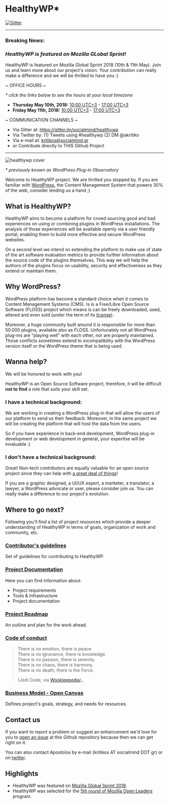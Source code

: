 # HealthyWP*

[![Gitter](https://badges.gitter.im/socialmind/healthywp.svg)](https://gitter.im/socialmind/healthywp?utm_source=badge&utm_medium=badge&utm_campaign=pr-badge&utm_content=body_badge)

***

### Breaking News: 
### _HealthyWP is featured on Mozilla GLobal Sprint!_

HealthyWP is featured on Mozilla Global Sprint 2018 (10th & 11th May). Join us and learn more about our project's vision. Your contribution can really make a difference and we will be thrilled to have you :)

~ OFFICE HOURS ~

_* click the links below to see the hours at your local timezone_

- __Thursday May 10th, 2018:__ [10:00 UTC+3](http://arewemeetingyet.com/Athens/2018-05-10/10:00/HealthyWP%20-%20Mozilla%20Global%20Sprint%20(Office%20Hours)) - [17:00 UTC+3](http://arewemeetingyet.com/Athens/2018-05-10/17:00/HealthyWP%20-%20Mozilla%20Global%20Sprint%20(Office%20Hours))
- __Friday May 11th, 2018:__ [10:00 UTC+3](http://arewemeetingyet.com/Athens/2018-05-11/10:00/HealthyWP%20-%20Mozilla%20Global%20Sprint%20(Office%20Hours)) - [17:00 UTC+3](http://arewemeetingyet.com/Athens/2018-05-11/17:00/HealthyWP%20-%20Mozilla%20Global%20Sprint%20(Office%20Hours))


~ COMMUNICATION CHANNELS ~ 

- Via Gitter at: https://gitter.im/socialmind/healthywp
- Via Twitter by: (1) Tweets using #healthywp (2) DM @akritiko
- Via e-mail at: kritikos@socialmind.gr
- or Contribute directly to THIS Github Project

***

![healthywp cover](http://apostolos.kritikos.me/wp-content/uploads/2018/05/2018-04-23_213018.0828970000.png)

_* previously known as WordPress Plug-in Observatory_

Welcome to HealthyWP project. We are thrilled you stopped by. If you are familiar with [WordPress](http://www.wordpress.org), the Content Management System that powers 30% of the web, consider lending us a hand ;)

## What is HealthyWP?

HealthyWP aims to become a platform for crowd sourcing good and bad experiences on using or combining plugins in WordPress installations. The analysis of those experiences will be available openly via a user friendly portal, enabling them to build more effective and secure WordPress websites.

On a second level we intend on extending the platform to make use of state of the art software evaluation metrics to provide further information about the source code of the plugins themselves. This way we will help the authors of the plugins focus on usability, security and effectiveness as they extend or maintain them.


## Why WordPress?

WordPress platform has become a standard choice when it comes to Content Management Systems (CMS). Is is a Free/Libre Open Source Software (FLOSS) project which means is can be freely downloaded, used, altered and even sold (under the term of its [license](https://wordpress.org/about/license/)).

Moreover, a huge community built around it is responsible for more than 50.000 plugins, available also as FLOSS. Unfortunately not all WordPress plug-ins are “playing well” with each other, nor are properly maintained. Those conflicts sometimes extend to incompatibility with the WordPress version itself or the WordPress theme that is being used.


## Wanna help?

We will be honored to work with you! 

HealthyWP is an Open Source Software project, therefore, it will be difficult __not to find__ a role that suits your skill set.

### I __have__ a technical background:

We are working in creating a WordPress plug-in that will allow the users of our platform to send us their feedback. Moreover, in the same project we will be creating the platform that will host the data from the users. 

So if you have experience in back-end development, WordPress plug-in development or web development in general, your expertise will be invaluable :)

### I __don't__ have a technical background:

Great! Non-tech contributors are equally valuable for an open source project since they can help with [a great deal of things](https://opensource.com/life/16/1/8-ways-contribute-open-source-without-writing-code)! 

If you are a graphic designed, a UI/UX expert, a marketer, a translator, a lawyer, a WordPress advocate or user, please consider join us. You can really make a difference to our project's evolution.

## Where to go next?

Following you'll find a list of project resources which provide a deeper understanding of HealthyWP in terms of goals, organization of work and community, etc.
 
### [Contributor's guidelines](https://github.com/socialmind/healthywp/blob/master/CONTRIBUTING.md) 

Set of guidelines for contributing to HealthyWP.

### [Project Documentation](https://github.com/socialmind/healthywp/wiki)

Here you can find information about:

- Project requirements
- Tools & Infrastructure 
- Project documentation

### [Project Roadmap](https://github.com/socialmind/healthywp/wiki/Roadmap)

An outline and plan for the work ahead.  

### [Code of conduct](https://github.com/socialmind/healthywp/blob/master/Code-Of-Conduct.md) 

> There is no emotion, there is peace.  
> There is no ignorance, there is knowledge.  
> There is no passion, there is serenity.  
> There is no chaos, there is harmony.  
> There is no death, there is the Force.  
>  
>(Jedi Code, via [Wookieepedia](http://starwars.wikia.com/wiki/Jedi_Code))_

### [Business Model - Open Canvas](https://docs.google.com/presentation/d/1mA3lTrXo4gmmaws6mnya8IquVIEC9OK9JcxgD829RUg/edit) 

 Defines project's goals, strategy, and needs for resources.

## Contact us

If you want to report a problem or suggest an enhancement we'd love for you to [open an issue](https://github.com/socialmind/healthywp/issues) at this Github repository because then we can get right on it. 

You can also contact Apostolos by e-mail (kritikos AT socialmind DOT gr) or on [twitter](http://www.twitter.com/akritiko).

## Highlights

- HealthyWP was featured on [Mozilla Global Sprint 2018](https://www.mozillapulse.org/entry/640).
- HealthyWP was selected for the [5th round of Mozilla Open Leaders](https://mozilla.github.io/leadership-training/round-5/projects/#wordpress-plugin-observatory) program.
